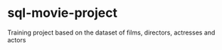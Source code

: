 # sql-movie-project
Training project based on the dataset of films, directors, actresses and actors
